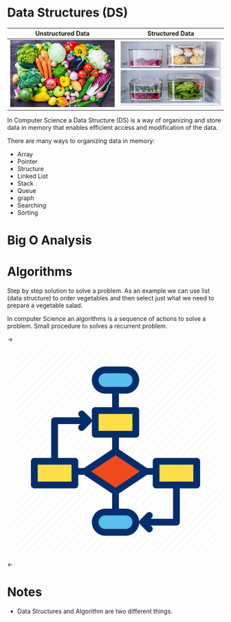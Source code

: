 # Data Structures (DS)


| Unstructured Data | Structured Data |
| ------------- | ------------- |
| ![Unstructured Data](img/unstructured_data.png)  | ![Structured Data](img/structured_data.png)  |


In Computer Science a Data Structure (DS) is a way of organizing and store data in memory that enables efficient access and modification of the data.

There are many ways to organizing data in memory:

* Array
* Pointer
* Structure
* Linked List
* Stack
* Queue
* graph
* Searching
* Sorting

# Big O Analysis

# Algorithms
Step by step solution to solve a problem. As an example we can use list (data structure) to order vegetables and then select just what we need to prepare a vegetable salad.

In computer Science an algorithms is a sequence of actions to solve a problem. Small procedure to solves a recurrent problem.

-> ![Algorithm](img/algorithm.png) <-

# Notes
* Data Structures and Algorithm are two different things.
